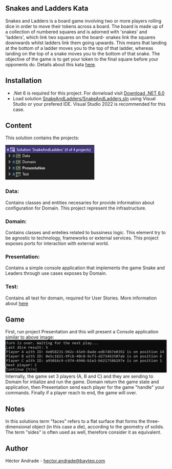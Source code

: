 ## Snakes and Ladders Kata

Snakes and Ladders is a board game involving two or more players rolling dice in order to move their tokens across a board. The board is made up of a collection of numbered squares and is adorned with 'snakes' and 'ladders', which link two squares on the board- snakes link the squares downwards whilst ladders link them going upwards. This means that landing at the bottom of a ladder moves you to the top of that ladder, whereas landing on the top of a snake moves you to the bottom of that snake. The objective of the game is to get your token to the final square before your opponents do. Details about this kata [here](Documents/PROBLEM.md).

## Installation
- .Net 6 is required for this project. For donwload visit [Download .NET 6.0](https://dotnet.microsoft.com/en-us/download/dotnet/6.0)
- Load solution [SnakeAndLadders/SnakeAndLadders.sln](SnakeAndLadders/SnakeAndLadders.sln) using Visual Studio or your prefered IDE. Visual Studio 2022 is recommended for this case.

## Content
This solution contains the projects:

![solution](Documents/img/solution.png)

### Data:
Contains classes and entities necesaries for provide information about configuration for Domain. This project represent the infrastructure.

### Domain:
Contains classes and enteties related to bussiness logic. This element try to be agnostic to technology, frameworks or external services.
This project exposes ports for interaction with external world.

### Presentation:
Contains a simple console application that implements the game Snake and Leaders through use cases exposes by Domain.

### Test:
Contains all test for domain, required for User Stories. More information about [here](Documents/PROBLEM.md)

## Game
First, run project Presentation and this will present a Console application similar to above image:\
![solution](Documents/img/game-interface.png)\
Internally, the game set 3 players (A, B and C) and they are sending to Domain for intialize and run the game. Domain return the game state and application, then Presentation send each player for the game "handle" your commands. Finally if a player reach to end, the game will over.

## Notes
In this solutions term "faces" refers to a flat surface that forms the three-dimensional object (in this case a die), according to the geometry of solids. The term "sides" is often used as well, therefore consider it as equivalent.

## Author
Héctor Andrade - <hector.andrade@bayteq.com>
